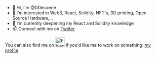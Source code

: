 - 👋 Hi, I’m @DDecoene
- 👀 I’m interested in Web3, React, Solidity, NFT's, 3D printing, Open Source Hardware,...
- 🌱 I’m currently deepening my React and Solidity knowledge
- 📫 Connect with me on [Twitter](https://twitter.com/DDecoene)

You can also find me on <img src="https://gateway.pinata.cloud/ipfs/QmS1aNoYj7jZy6sRbgdz8Jb9jyri7PKomHdRak5acsjx2y" width="30px" height="30px" alt="Fiverr"> if you'd like me to work on something: [my profile](https://www.fiverr.com/dennisdecoene)

<!---
DDecoene/DDecoene is a ✨ special ✨ repository because its `README.md` (this file) appears on your GitHub profile.
You can click the Preview link to take a look at your changes.
--->
